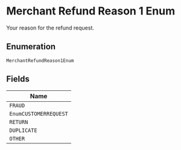 
# Merchant Refund Reason 1 Enum

Your reason for the refund request.

## Enumeration

`MerchantRefundReason1Enum`

## Fields

| Name |
|  --- |
| `FRAUD` |
| `EnumCUSTOMERREQUEST` |
| `RETURN` |
| `DUPLICATE` |
| `OTHER` |

